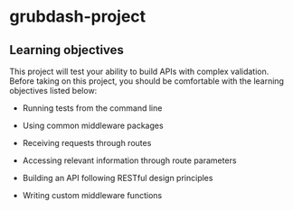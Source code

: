 # grubdash-project

## Learning objectives
This project will test your ability to build APIs with complex validation. Before taking on this project, you should be comfortable with the learning objectives listed below:

- Running tests from the command line

- Using common middleware packages

- Receiving requests through routes

- Accessing relevant information through route parameters

- Building an API following RESTful design principles

- Writing custom middleware functions

